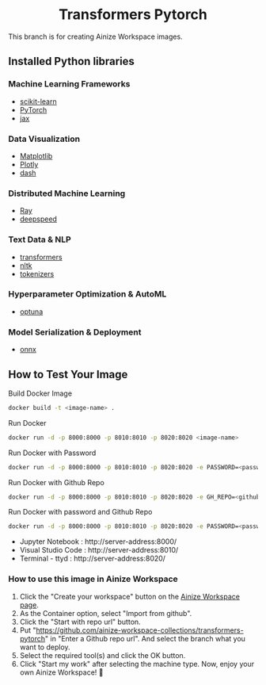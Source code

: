 <h1 align="center">
    Transformers Pytorch
    <br>
</h1>

This branch is for creating Ainize Workspace images.

## Installed Python libraries

### Machine Learning Frameworks

- [scikit-learn](https://github.com/scikit-learn/scikit-learn)
- [PyTorch](https://github.com/pytorch/pytorch)
- [jax](https://github.com/google/jax)

### Data Visualization

- [Matplotlib](https://github.com/matplotlib/matplotlib)
- [Plotly](https://github.com/plotly/plotly.py)
- [dash](https://github.com/plotly/dash)

### Distributed Machine Learning

- [Ray](https://github.com/ray-project/ray)
- [deepspeed](https://github.com/microsoft/DeepSpeed)

### Text Data & NLP

- [transformers](https://github.com/huggingface/transformers)
- [nltk](https://github.com/nltk/nltk)
- [tokenizers](https://github.com/huggingface/tokenizers)

### Hyperparameter Optimization & AutoML

- [optuna](https://github.com/optuna/optuna)

### Model Serialization & Deployment

- [onnx](https://github.com/onnx/onnx)

## How to Test Your Image

Build Docker Image

```bash
docker build -t <image-name> .
```

Run Docker

```bash
docker run -d -p 8000:8000 -p 8010:8010 -p 8020:8020 <image-name>
```

Run Docker with Password

```bash
docker run -d -p 8000:8000 -p 8010:8010 -p 8020:8020 -e PASSWORD=<password> <image-name>
```

Run Docker with Github Repo

```bash
docker run -d -p 8000:8000 -p 8010:8010 -p 8020:8020 -e GH_REPO=<github-repo> <image-name>
```

Run Docker with password and Github Repo

```bash
docker run -d -p 8000:8000 -p 8010:8010 -p 8020:8020 -e PASSWORD=<password> -e GH_REPO=<github-repo> <image-name>
```

- Jupyter Notebook : http://server-address:8000/
- Visual Studio Code : http://server-address:8010/
- Terminal - ttyd : http://server-address:8020/

### How to use this image in Ainize Workspace

1. Click the "Create your workspace" button on the [Ainize Workspace page](https://ainize.ai/workspace).
2. As the Container option, select "Import from github".
3. Click the "Start with repo url" button.
4. Put "https://github.com/ainize-workspace-collections/transformers-pytorch" in "Enter a Github repo url". And select the branch what you want to deploy.
5. Select the required tool(s) and click the OK button.
6. Click "Start my work" after selecting the machine type.
   Now, enjoy your own Ainize Workspace! 🎉
